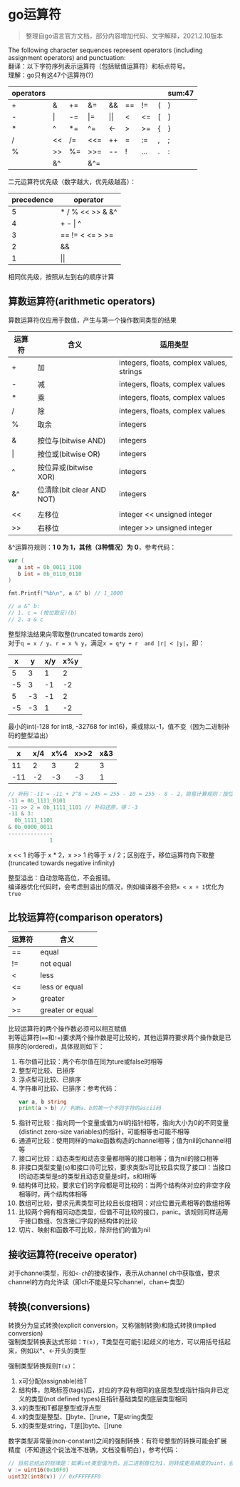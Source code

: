 # go运算符

> 整理自go语言官方文档，部分内容增加代码、文字解释，2021.2.10版本

The following character sequences represent operators (including assignment operators) and punctuation:  
翻译：以下字符序列表示运算符（包括赋值运算符）和标点符号。  
理解：go只有这47个运算符(?)

|operators| | | | | | | |sum:47|
|---|---|---|---|---|---|---|---|---|
|+|&|+=|&=|&&|==|!=|(|)|
|-|&#124;|-=|&#124;=|&#124;&#124;|<|<=|[|]|
|*|^|*=|^=|<-|&gt;|&gt;=|{|}|
|/|<<|/=|<<=|++|=|:=|,|;|
|%|&gt;&gt;|%=|&gt;&gt;=|--|!|...|.|:|
| |&^| |&^=| | | | | |

二元运算符优先级（数字越大，优先级越高）：

|precedence|operator|
|---|---|
|5|* / % << >> & &^|
|4|+ - &#124; ^|
|3|== != < <= > >=|
|2|&&|
|1|&#124;&#124;|

相同优先级，按照从左到右的顺序计算

## 算数运算符(arithmetic operators)

算数运算符仅应用于数值，产生与第一个操作数同类型的结果

|运算符|含义|适用类型|
|---|---|---|
|+|加|integers, floats, complex values, strings|
|-|减|integers, floats, complex values|
|*|乘|integers, floats, complex values|
|/|除|integers, floats, complex values|
|%|取余|integers|
||||
|&|按位与(bitwise AND)|integers|
|&#124;|按位或(bitwise OR)|integers|
|^|按位异或(bitwise XOR)|integers|
|&^|位清除(bit clear AND NOT)|integers|
||||
|<<|左移位|integer << unsigned integer|
|&gt;&gt;|右移位|integer >> unsigned integer|

&^运算符规则：**1 0 为 1，其他（3种情况）为 0**，参考代码：

```go 
var (
   a int = 0b_0011_1100
   b int = 0b_0110_0110
)

fmt.Printf("%b\n", a &^ b) // 1_1000

// a &^ b:
// 1. c = (按位取反)(b)
// 2. a & c
```

整型除法结果向零取整(truncated towards zero)  
对于```q = x / y```、```r = x % y```，满足```x = q*y + r  and |r| < |y|```，即：

|x|y|x/y|x%y|
|---|---|---|---|
|5|3|1|2|
|-5|3|-1|-2|
|5|-3|-1|2|
|-5|-3|1|-2|

最小的int(-128 for int8, -32768 for int16)，乘或除以-1，值不变（因为二进制补码的整型溢出）

|x|x/4|x%4|x>>2|x&3|
|---|---|---|---|---|
|11|2|3|2|3|
|-11|-2|-3|-3|1|

```go 
// 补码：-11 = -11 + 2^8 = 245 = 255 - 10 = 255 - 8 - 2，简易计算规则：按位取反，+1 
-11 = 0b_1111_0101
-11 >> 2 = 0b_1111_1101 // 补码还原，得：-3
-11 & 3:
  0b_1111_1101
& 0b_0000_0011
--------------
             1
```

x << 1 约等于 x * 2，x >> 1 约等于 x / 2；区别在于，移位运算符向下取整(truncated towards negative infinity)

整型溢出：自动忽略高位，不会报错。  
编译器优化代码时，会考虑到溢出的情况，例如编译器不会把```x < x + 1```优化为```true```

## 比较运算符(comparison operators)

|运算符|含义|
|---|---|
|==|equal|
|!=|not equal|
|<|less|
|<=|less or equal|
|\>|greater|
|\>=|greater or equal|

比较运算符的两个操作数必须可以相互赋值  
判等运算符(```==```和```!=```)要求两个操作数是可比较的，其他运算符要求两个操作数是已排序的(ordered)，具体规则如下：

1. 布尔值可比较：两个布尔值在同为ture或false时相等
1. 整型可比较、已排序
1. 浮点型可比较、已排序
1. 字符串可比较、已排序：参考代码：
    ```go 
    var a, b string
    print(a > b) // 判断a、b的第一个不同字符的ascii码
    ```
1. 指针可比较：指向同一个变量或值为nil的指针相等，指向大小为0的不同变量(distinct zero-size variables)的指针，可能相等也可能不相等
1. 通道可比较：使用同样的make函数构造的channel相等；值为nil的channel相等
1. 接口可比较：动态类型和动态变量都相等的接口相等；值为nil的接口相等
1. 非接口类型变量(s)和接口(I)可比较，要求类型s可比较且实现了接口I：当接口I的动态类型是s的类型且动态变量是s时，s和I相等
1. 结构体可比较，要求它们的字段都是可比较的：当两个结构体对应的非空字段相等时，两个结构体相等
1. 数组可比较，要求元素类型可比较且长度相同：对应位置元素相等的数组相等
1. 比较两个拥有相同动态类型，但值不可比较的接口，panic。该规则同样适用于接口数组、包含接口字段的结构体的比较
1. 切片、映射和函数不可比较，除非他们的值为nil

## 接收运算符(receive operator)

对于channel类型，形如```<-ch```的接收操作，表示从channel ch中获取值，要求channel的方向允许读（即ch不能是只写channel，chan<-类型）

## 转换(conversions)

转换分为显式转换(explicit conversion，又称强制转换)和隐式转换(implied conversion)  
强制类型转换表达式形如：```T(x)```，T类型在可能引起歧义的地方，可以用括号括起来，例如以*、<-开头的类型

强制类型转换规则```T(x)```：

1. x可分配(assignable)给T
1. 结构体，忽略标签(tags)后，对应的字段有相同的底层类型或指针指向非已定义的类型(not defined types)且指针基础类型的底层类型相同
1. x的类型和T都是整型或浮点型
1. x的类型是整型、[]byte、[]rune，T是string类型
1. x的类型是string，T是[]byte、[]rune

数字类型非常量(non-constant)之间的强制转换：有符号整型的转换可能会扩展精度（不知道这个说法准不准确，文档没看明白），参考代码：

```go 
// 目前总结出的规律是：如果int类型值为负，且二进制首位为1，则转成更高精度的uint，会在高位补1
v := uint16(0x10F0)
uint32(int8(v)) // 0xFFFFFFF0
```

